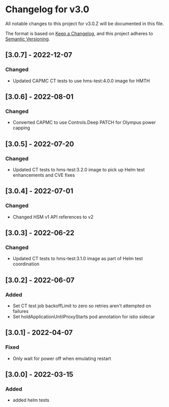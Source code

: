 # Changelog for v3.0

All notable changes to this project for v3.0.Z will be documented in this file.

The format is based on [Keep a Changelog](https://keepachangelog.com/en/1.0.0/),
and this project adheres to [Semantic Versioning](https://semver.org/spec/v2.0.0.html).

## [3.0.7] - 2022-12-07

### Changed

- Updated CAPMC CT tests to use hms-test:4.0.0 image for HMTH

## [3.0.6] - 2022-08-01

### Changed

- Converted CAPMC to use Controls.Deep PATCH for Olympus power capping

## [3.0.5] - 2022-07-20

### Changed

- Updated CT tests to hms-test:3.2.0 image to pick up Helm test enhancements and CVE fixes

## [3.0.4] - 2022-07-01

### Changed

- Changed HSM v1 API references to v2

## [3.0.3] - 2022-06-22

### Changed

- Updated CT tests to hms-test:3.1.0 image as part of Helm test coordination

## [3.0.2] - 2022-06-07

### Added

- Set CT test job backoffLimit to zero so retries aren't attempted on failures
- Set holdApplicationUntilProxyStarts pod annotation for istio sidecar

## [3.0.1] - 2022-04-07

### Fixed

- Only wait for power off when emulating restart

## [3.0.0] - 2022-03-15

### Added

- added helm tests
